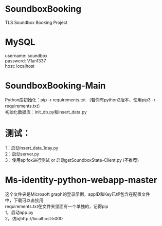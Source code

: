 # SoundboxBooking
TLS Soundbox Booking Project

# MySQL
username: soundbox  
password: V1an1337  
host: localhost  

# SoundboxBooking-Main
Python库初始化：pip -r requirements.txt （若你有python2版本，使用pip3 -r requirements.txt）  
初始化数据库：init_db.py和insert_data.py  

# 测试：
1：启动insert_data_1day.py  
2：启动server.py  
3：使用apifox进行测试 or 启动getSoundboxState-Client.py (不推荐)  

# Ms-identity-python-webapp-master
这个文件夹是Microsoft graph的登录示例，appID和Key已经包含在配置文件中，下载可以直接用  
requirements.txt在文件夹里面有一个单独的，记得pip  
1，启动app.py  
2，访问http://localhost:5000  
